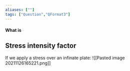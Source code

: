 ```yaml
---
aliases: [""]
tags: ["Question","QFormat3"]
---
```


#### What is
## Stress intensity factor

If we apply a stress over an infinate plate:
![[Pasted image 20211126165221.png]]


